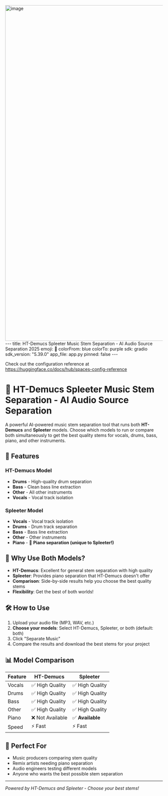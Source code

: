 <img width="1635" height="1073" alt="image" src="https://github.com/user-attachments/assets/36b12e56-6a77-4e59-af4d-222744c90c31" />
---
title: HT-Demucs Spleeter Music Stem Separation - AI Audio Source Separation 2025
emoji: 🎵
colorFrom: blue
colorTo: purple
sdk: gradio
sdk_version: "5.39.0"
app_file: app.py
pinned: false
---

Check out the configuration reference at https://huggingface.co/docs/hub/spaces-config-reference

# 🎵 HT-Demucs Spleeter Music Stem Separation - AI Audio Source Separation

A powerful AI-powered music stem separation tool that runs both **HT-Demucs** and **Spleeter** models. Choose which models to run or compare both simultaneously to get the best quality stems for vocals, drums, bass, piano, and other instruments.

## 🚀 Features

### HT-Demucs Model
- **Drums** - High-quality drum separation
- **Bass** - Clean bass line extraction  
- **Other** - All other instruments
- **Vocals** - Vocal track isolation

### Spleeter Model  
- **Vocals** - Vocal track isolation
- **Drums** - Drum track separation
- **Bass** - Bass line extraction
- **Other** - Other instruments
- **Piano** - 🎹 **Piano separation (unique to Spleeter!)**

## 🎯 Why Use Both Models?

- **HT-Demucs**: Excellent for general stem separation with high quality
- **Spleeter**: Provides piano separation that HT-Demucs doesn't offer
- **Comparison**: Side-by-side results help you choose the best quality stems
- **Flexibility**: Get the best of both worlds!

## 🛠️ How to Use

1. Upload your audio file (MP3, WAV, etc.)
2. **Choose your models**: Select HT-Demucs, Spleeter, or both (default: both)
3. Click "Separate Music"
4. Compare the results and download the best stems for your project

## 📊 Model Comparison

| Feature | HT-Demucs | Spleeter |
|---------|-----------|----------|
| Vocals | ✅ High Quality | ✅ High Quality |
| Drums | ✅ High Quality | ✅ High Quality |
| Bass | ✅ High Quality | ✅ High Quality |
| Other | ✅ High Quality | ✅ High Quality |
| Piano | ❌ Not Available | ✅ **Available** |
| Speed | ⚡ Fast | ⚡ Fast |

## 🎼 Perfect For

- Music producers comparing stem quality
- Remix artists needing piano separation
- Audio engineers testing different models
- Anyone who wants the best possible stem separation

---

*Powered by HT-Demucs and Spleeter - Choose your best stems!*
